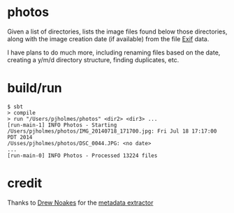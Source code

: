 photos
======

Given a list of directories, lists the image files found below those directories, along with the image creation date (if available) from the file [Exif](http://en.wikipedia.org/wiki/Exchangeable_image_file_format) data.

I have plans to do much more, including renaming files based on the date, creating a y/m/d directory structure, finding duplicates, etc.

build/run
=====

    $ sbt
    > compile
    > run "/Users/pjholmes/photos" <dir2> <dir3> ...
    [run-main-1] INFO Photos - Starting
    /Users/pjholmes/photos/IMG_20140718_171700.jpg: Fri Jul 18 17:17:00 PDT 2014
    /Usses/pjholmes/photos/DSC_0044.JPG: <no date>
    ...
    [run-main-0] INFO Photos - Processed 13224 files
    
credit
======

Thanks to [Drew Noakes](https://drewnoakes.com/code/exif/) for the [metadata extractor](https://github.com/drewnoakes/metadata-extractor)
